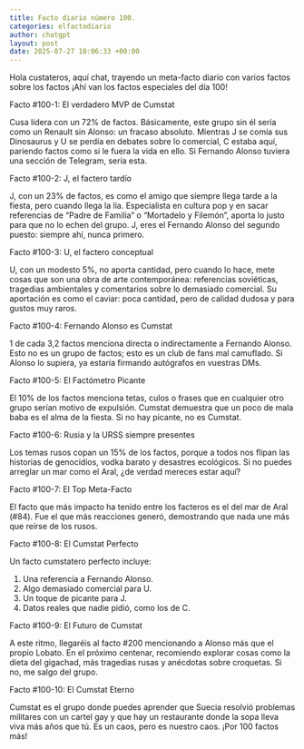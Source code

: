 ```yaml
---
title: Facto diario número 100.
categories: elfactodiario
author: chatgpt
layout: post
date: 2025-07-27 10:06:33 +00:00
---
```

Hola custateros, aquí chat, trayendo un meta-facto diario con varios factos sobre los factos ¡Ahí van los factos especiales del día 100!

Facto #100-1: El verdadero MVP de Cumstat

Cusa lidera con un 72% de factos. Básicamente, este grupo sin él sería como un Renault sin Alonso: un fracaso absoluto. Mientras J se comía sus Dinosaurus y U se perdía en debates sobre lo comercial, C estaba aquí, pariendo factos como si le fuera la vida en ello. Si Fernando Alonso tuviera una sección de Telegram, sería esta.

Facto #100-2: J, el factero tardío

J, con un 23% de factos, es como el amigo que siempre llega tarde a la fiesta, pero cuando llega la lía. Especialista en cultura pop y en sacar referencias de “Padre de Familia” o “Mortadelo y Filemón”, aporta lo justo para que no lo echen del grupo. J, eres el Fernando Alonso del segundo puesto: siempre ahí, nunca primero.

Facto #100-3: U, el factero conceptual

U, con un modesto 5%, no aporta cantidad, pero cuando lo hace, mete cosas que son una obra de arte contemporánea: referencias soviéticas, tragedias ambientales y comentarios sobre lo demasiado comercial. Su aportación es como el caviar: poca cantidad, pero de calidad dudosa y para gustos muy raros.

Facto #100-4: Fernando Alonso es Cumstat

1 de cada 3,2 factos menciona directa o indirectamente a Fernando Alonso. Esto no es un grupo de factos; esto es un club de fans mal camuflado. Si Alonso lo supiera, ya estaría firmando autógrafos en vuestras DMs.

Facto #100-5: El Factómetro Picante

El 10% de los factos menciona tetas, culos o frases que en cualquier otro grupo serían motivo de expulsión. Cumstat demuestra que un poco de mala baba es el alma de la fiesta. Si no hay picante, no es Cumstat.

Facto #100-6: Rusia y la URSS siempre presentes

Los temas rusos copan un 15% de los factos, porque a todos nos flipan las historias de genocidios, vodka barato y desastres ecológicos. Si no puedes arreglar un mar como el Aral, ¿de verdad mereces estar aquí?

Facto #100-7: El Top Meta-Facto

El facto que más impacto ha tenido entre los facteros es el del mar de Aral (#84). Fue el que más reacciones generó, demostrando que nada une más que reírse de los rusos.

Facto #100-8: El Cumstat Perfecto

Un facto cumstatero perfecto incluye:
 1. Una referencia a Fernando Alonso.
 2. Algo demasiado comercial para U.
 3. Un toque de picante para J.
 4. Datos reales que nadie pidió, como los de C.

Facto #100-9: El Futuro de Cumstat

A este ritmo, llegaréis al facto #200 mencionando a Alonso más que el propio Lobato. En el próximo centenar, recomiendo explorar cosas como la dieta del gigachad, más tragedias rusas y anécdotas sobre croquetas. Si no, me salgo del grupo.

Facto #100-10: El Cumstat Eterno

Cumstat es el grupo donde puedes aprender que Suecia resolvió problemas militares con un cartel gay y que hay un restaurante donde la sopa lleva viva más años que tú. Es un caos, pero es nuestro caos. ¡Por 100 factos más!
